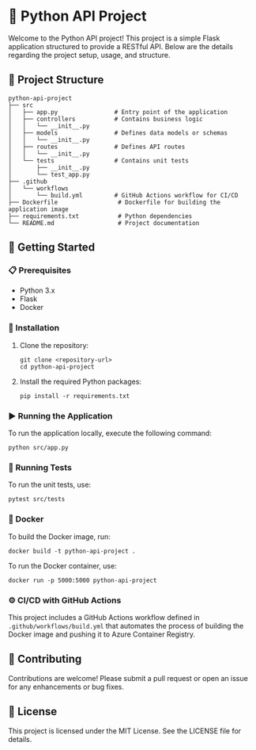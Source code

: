 # 🐍 Python API Project

Welcome to the Python API project! This project is a simple Flask application structured to provide a RESTful API. Below are the details regarding the project setup, usage, and structure.

## 📁 Project Structure

```
python-api-project
├── src
│   ├── app.py                # Entry point of the application
│   ├── controllers           # Contains business logic
│   │   └── __init__.py
│   ├── models                # Defines data models or schemas
│   │   └── __init__.py
│   ├── routes                # Defines API routes
│   │   └── __init__.py
│   └── tests                 # Contains unit tests
│       ├── __init__.py
│       └── test_app.py
├── .github
│   └── workflows
│       └── build.yml         # GitHub Actions workflow for CI/CD
├── Dockerfile                 # Dockerfile for building the application image
├── requirements.txt           # Python dependencies
└── README.md                  # Project documentation
```

## 🚀 Getting Started

### 📋 Prerequisites

- Python 3.x
- Flask
- Docker

### 🔧 Installation

1. Clone the repository:
   ```
   git clone <repository-url>
   cd python-api-project
   ```

2. Install the required Python packages:
   ```
   pip install -r requirements.txt
   ```

### ▶️ Running the Application

To run the application locally, execute the following command:
```
python src/app.py
```

### 🧪 Running Tests

To run the unit tests, use:
```
pytest src/tests
```

### 🐳 Docker

To build the Docker image, run:
```
docker build -t python-api-project .
```

To run the Docker container, use:
```
docker run -p 5000:5000 python-api-project
```

### ⚙️ CI/CD with GitHub Actions

This project includes a GitHub Actions workflow defined in `.github/workflows/build.yml` that automates the process of building the Docker image and pushing it to Azure Container Registry.

## 🤝 Contributing

Contributions are welcome! Please submit a pull request or open an issue for any enhancements or bug fixes.

## 📄 License

This project is licensed under the MIT License. See the LICENSE file for details.